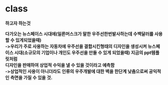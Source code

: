 # class
<b>하고자 하는것<b/>

다가오는 뉴스페이스 시대에(일론머스크가 말한 우주선한번발사하는데 수백달러를 사용할 수 있게되었을때)<br/>
->우리가 주로 사용하는 자동차에 우주선을 결합시킨형태의 디자인을 생성시켜 뉴스페이스 시대(소규모의 기업이나 개인도 우주선을 만들 수 있게 되었을때) 지금의 ppt템플릿처럼<br/>
디자인을 판매하여 상업적 수익을 낼 수 있을 것이라고 예측함<br/>
->상업적인 사용이 아니더라도 인류의 우주개발에 대한 벽을 한단계 낮춤으로써 공익적인 측면을 가질 수 있을 것.
